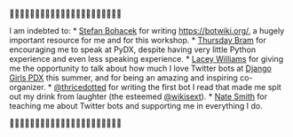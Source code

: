 💙🐍💙🐍💙🐍💙🐍💙🐍💙🐍💙🐍💙🐍💙🐍💙🐍💙🐍

I am indebted to:
* 
[Stefan Bohacek](https://twitter.com/fourtonfish) for writing https://botwiki.org/, a hugely important resource for me and for this workshop.
* 
[Thursday Bram](https://twitter.com/thursdayb) for encouraging me to speak at PyDX, despite having very little Python experience and even less speaking experience.
* 
[Lacey Williams](https://twitter.com/laceynwilliams) for giving me the opportunity to talk about how much I love Twitter bots at [Django Girls PDX](http://djangogirls.org/portland) this summer, and for being an amazing and inspiring co-organizer.
* 
[@thricedotted](https://twitter.com/thricedotted) for writing the first bot I read that made me spit out my drink from laughter (the esteemed [@wikisext](https://twitter.com/wikisext)).
* 
[Nate Smith](https://twitter.com/nate_smith) for teaching me about Twitter bots and supporting me in everything I do.

💙🐍💙🐍💙🐍💙🐍💙🐍💙🐍💙🐍💙🐍💙🐍💙🐍💙🐍